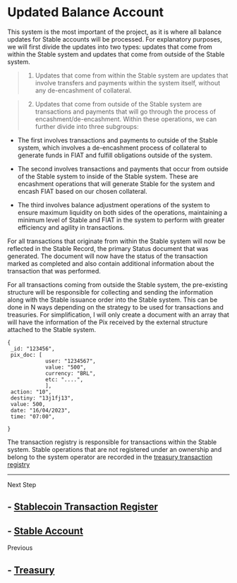 #  Updated Balance Account

This system is the most important of the project, as it is where all balance updates for Stable accounts will be processed. For explanatory purposes, we will first divide the updates into two types: updates that come from within the Stable system and updates that come from outside of the Stable system.

> 1. Updates that come from within the Stable system are updates that involve transfers and payments within the system itself, without any de-encashment of collateral.


> 2. Updates that come from outside of the Stable system are transactions and payments that will go through the process of encashment/de-encashment. Within these operations, we can further divide into three subgroups:




 * The first involves transactions and payments to outside of the Stable system, which involves a de-encashment process of collateral to generate funds in FIAT and fulfill obligations outside of the system.

 * The second involves transactions and payments that occur from outside of the Stable system to inside of the Stable system. These are encashment operations that will generate Stable for the system and encash FIAT based on our chosen collateral.

 * The third involves balance adjustment operations of the system to ensure maximum liquidity on both sides of the operations, maintaining a minimum level of Stable and FIAT in the system to perform with greater efficiency and agility in transactions.


For all transactions that originate from within the Stable system will now be reflected in the Stable Record, the primary Status document that was generated. The document will now have the status of the transaction marked as completed and also contain additional information about the transaction that was performed.

For all transactions coming from outside the Stable system, the pre-existing structure will be responsible for collecting and sending the information along with the Stable issuance order into the Stable system. This can be done in N ways depending on the strategy to be used for transactions and treasuries. For simplification, I will only create a document with an array that will have the information of the Pix received by the external structure attached to the Stable system.

    {
     _id: "123456",
     pix_doc: [ 
                user: "1234567",
                value: "500",
                currency: "BRL",
                etc: "....",     
                ],
     action: "10",
     destiny: "13j1fj13",
     value: 500,
     date: "16/04/2023",
     time: "07:00",

    }

The transaction registry is responsible for transactions within the Stable system. Stable operations that are not registered under an ownership and belong to the system operator are recorded in the  [treasury transaction registry](./STR.md)

______

Next Step

## - [Stablecoin Transaction Register](./estruturas/STR.md)

## - [Stable Account](./estruturas/acc_Stable.md)

Previous

## - [Treasury](./estruturas/treasury.md)





